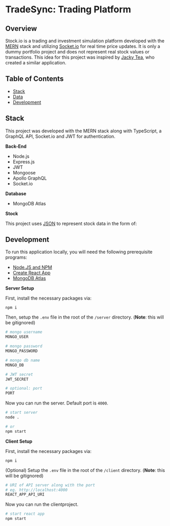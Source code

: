# TradeSync: Trading Platform

## Overview

Stock<span/>.io is a trading and investment simulation platform developed with the [MERN](https://www.mongodb.com/mern-stack) stack and utilizing [Socket.io](https://socket.io/) for real time price updates. It is only a dummy portfolio project and does not represent real stock values or transactions. This idea for this project was inspired by [Jacky Tea](https://github.com/JackyTea), who created a similar application.

## Table of Contents

- [Stack](#stack)<br/>
- [Data](#data)<br/>
- [Development](#development)<br/>
## Stack

This project was developed with the MERN stack along with TypeScript, a GraphQL API, Socket.io and JWT for authentication.


**Back-End**

- Node.js
- Express.js
- JWT
- Mongoose
- Apollo GraphQL
- Socket<span/>.io

**Database**

- MongoDB Atlas

**Stock**

This project uses [JSON](https://www.json.org/json-en.html) to represent stock data in the form of:

## Development

To run this application locally, you will need the following prerequisite programs:

- [Node.JS and NPM](https://nodejs.org/en/)
- [Create React App](https://github.com/facebook/create-react-app)
- [MongoDB Atlas](https://www.mongodb.com/)

**Server Setup**

First, install the necessary packages via:

```
npm i
```

Then, setup the `.env` file in the root of the `/server` directory. (**Note**: this will be gitignored)

```bash
# mongo username
MONGO_USER

# mongo password
MONGO_PASSWORD

# mongo db name
MONGO_DB

# JWT secret
JWT_SECRET

# optional: port
PORT
```

Now you can run the server. Default port is `4000`.

```bash
# start server
node .

# or
npm start
```

**Client Setup**

First, install the necessary packages via:

```
npm i
```

(Optional) Setup the `.env` file in the root of the `/client` directory. (**Note**: this will be gitignored)

```bash
# URI of API server along with the port
# eg. http://localhost:4000
REACT_APP_API_URI
```

Now you can run the clientproject.

```bash
# start react app
npm start
```

